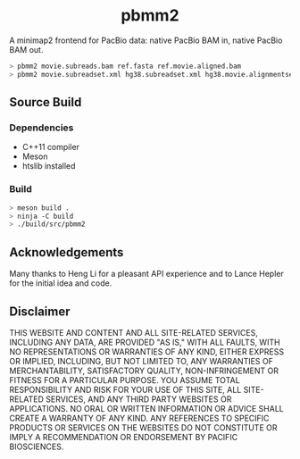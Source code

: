 <h1 align="center">pbmm2</h1>

A minimap2 frontend for PacBio data: 
native PacBio BAM in, native PacBio BAM out.

```sh
> pbmm2 movie.subreads.bam ref.fasta ref.movie.aligned.bam
> pbmm2 movie.subreadset.xml hg38.subreadset.xml hg38.movie.alignmentset.xml
```

## Source Build

### Dependencies
 - C++11 compiler
 - Meson
 - htslib installed

### Build
```sh
> meson build .
> ninja -C build
> ./build/src/pbmm2
```

## Acknowledgements
Many thanks to Heng Li for a pleasant API experience and 
to Lance Hepler for the initial idea and code.

## Disclaimer
THIS WEBSITE AND CONTENT AND ALL SITE-RELATED SERVICES, INCLUDING ANY DATA, ARE PROVIDED "AS IS," WITH ALL FAULTS, WITH NO REPRESENTATIONS OR WARRANTIES OF ANY KIND, EITHER EXPRESS OR IMPLIED, INCLUDING, BUT NOT LIMITED TO, ANY WARRANTIES OF MERCHANTABILITY, SATISFACTORY QUALITY, NON-INFRINGEMENT OR FITNESS FOR A PARTICULAR PURPOSE. YOU ASSUME TOTAL RESPONSIBILITY AND RISK FOR YOUR USE OF THIS SITE, ALL SITE-RELATED SERVICES, AND ANY THIRD PARTY WEBSITES OR APPLICATIONS. NO ORAL OR WRITTEN INFORMATION OR ADVICE SHALL CREATE A WARRANTY OF ANY KIND. ANY REFERENCES TO SPECIFIC PRODUCTS OR SERVICES ON THE WEBSITES DO NOT CONSTITUTE OR IMPLY A RECOMMENDATION OR ENDORSEMENT BY PACIFIC BIOSCIENCES.
